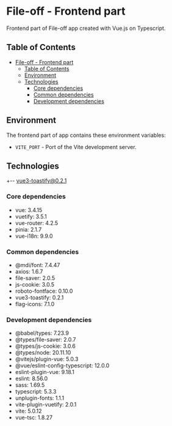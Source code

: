 # File-off - Frontend part

Frontend part of File-off app created with Vue.js on Typescript.

## Table of Contents

- [File-off - Frontend part](#file-off---frontend-part)
  - [Table of Contents](#table-of-contents)
  - [Environment](#environment)
  - [Technologies](#technologies)
    - [Core dependencies](#core-dependencies)
    - [Common dependencies](#common-dependencies)
    - [Development dependencies](#development-dependencies)

## Environment

The frontend part of app contains these environment variables:

- `VITE_PORT` - Port of the Vite development server.

## Technologies

+-- vue3-toastify@0.2.1

### Core dependencies

- vue: 3.4.15
- vuetify: 3.5.1
- vue-router: 4.2.5
- pinia: 2.1.7
- vue-i18n: 9.9.0

### Common dependencies

- @mdi/font: 7.4.47
- axios: 1.6.7
- file-saver: 2.0.5
- js-cookie: 3.0.5
- roboto-fontface: 0.10.0
- vue3-toastify: 0.2.1
- flag-icons: 7.1.0

### Development dependencies

- @babel/types: 7.23.9
- @types/file-saver: 2.0.7
- @types/js-cookie: 3.0.6
- @types/node: 20.11.10
- @vitejs/plugin-vue: 5.0.3
- @vue/eslint-config-typescript: 12.0.0
- eslint-plugin-vue: 9.18.1
- eslint: 8.56.0
- sass: 1.69.5
- typescript: 5.3.3
- unplugin-fonts: 1.1.1
- vite-plugin-vuetify: 2.0.1
- vite: 5.0.12
- vue-tsc: 1.8.27
